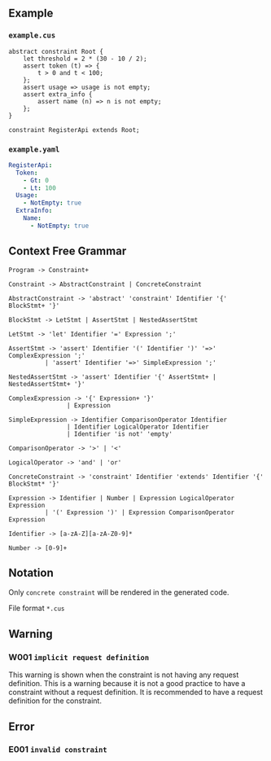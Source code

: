 ## Example
### `example.cus`
```text
abstract constraint Root {
    let threshold = 2 * (30 - 10 / 2);
    assert token (t) => {
        t > 0 and t < 100;
    };
    assert usage => usage is not empty;
    assert extra_info {
        assert name (n) => n is not empty;
    };
}

constraint RegisterApi extends Root;
```
### `example.yaml`
```yaml
RegisterApi:
  Token:
    - Gt: 0
    - Lt: 100
  Usage:
    - NotEmpty: true
  ExtraInfo:
    Name:
      - NotEmpty: true
```
## Context Free Grammar
```ebnf
Program -> Constraint+

Constraint -> AbstractConstraint | ConcreteConstraint

AbstractConstraint -> 'abstract' 'constraint' Identifier '{' BlockStmt+ '}'

BlockStmt -> LetStmt | AssertStmt | NestedAssertStmt

LetStmt -> 'let' Identifier '=' Expression ';'

AssertStmt -> 'assert' Identifier '(' Identifier ')' '=>' ComplexExpression ';'
          | 'assert' Identifier '=>' SimpleExpression ';'
          
NestedAssertStmt -> 'assert' Identifier '{' AssertStmt+ | NestedAssertStmt+ '}'

ComplexExpression -> '{' Expression+ '}'
                | Expression
                
SimpleExpression -> Identifier ComparisonOperator Identifier
                | Identifier LogicalOperator Identifier
                | Identifier 'is not' 'empty'
                
ComparisonOperator -> '>' | '<'

LogicalOperator -> 'and' | 'or'

ConcreteConstraint -> 'constraint' Identifier 'extends' Identifier '{' BlockStmt* '}'

Expression -> Identifier | Number | Expression LogicalOperator Expression
          | '(' Expression ')' | Expression ComparisonOperator Expression
          
Identifier -> [a-zA-Z][a-zA-Z0-9]*

Number -> [0-9]+

```
## Notation
Only `concrete constraint` will be rendered in the generated code.

File format `*.cus`

## Warning
### W001 `implicit request definition`
This warning is shown when the constraint is not having any request definition. 
This is a warning because it is not a good practice to have a constraint without a request definition. 
It is recommended to have a request definition for the constraint.
## Error
### E001 `invalid constraint`